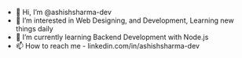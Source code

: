 - 👋 Hi, I’m @ashishsharma-dev
- 👀 I’m interested in Web Designing, and Development, Learning new things daily
- 🌱 I’m currently learning Backend Development with Node.js
- 📫 How to reach me - linkedin.com/in/ashishsharma-dev

<!---
ashishsharma-dev/ashishsharma-dev is a ✨ special ✨ repository because its `README.md` (this file) appears on your GitHub profile.
You can click the Preview link to take a look at your changes.
--->
